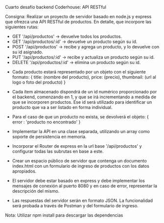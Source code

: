 Cuarto desafío backend Coderhouse: API RESTful

Consigna: 
Realizar un proyecto de servidor basado en node.js y express que ofrezca una API RESTful de productos. En detalle, que incorpore las siguientes rutas:
* GET '/api/productos' -> devuelve todos los productos.
* GET '/api/productos/:id' -> devuelve un producto según su id.
* POST '/api/productos' -> recibe y agrega un producto, y lo devuelve con su id asignado.
* PUT '/api/productos/:id' -> recibe y actualiza un producto según su id.
* DELETE '/api/productos/:id' -> elimina un producto según su id.

- Cada producto estará representado por un objeto con el siguiente formato:
{
    title: (nombre del producto),
    price: (precio),
    thumbnail: (url al logo o foto del producto)
}
- Cada ítem almacenado dispondrá de un id numérico proporcionado por el backend, comenzando en 1, y que se irá incrementando a medida de que se incorporen productos. Ese id será utilizado para identificar un producto que va a ser listado en forma individual.

- Para el caso de que un producto no exista, se devolverá el objeto:
{ error : 'producto no encontrado' }
- Implementar la API en una clase separada, utilizando un array como soporte de persistencia en memoria.
- Incorporar el Router de express en la url base '/api/productos' y configurar todas las subrutas en base a este.
- Crear un espacio público de servidor que contenga un documento index.html con un formulario de ingreso de productos con los datos apropiados.
- El servidor debe estar basado en express y debe implementar los mensajes de conexión al puerto 8080 y en caso de error, representar la descripción del mismo.
- Las respuestas del servidor serán en formato JSON. La funcionalidad será probada a través de Postman y del formulario de ingreso.

Nota: Utilizar npm install para descargar las dependencias
